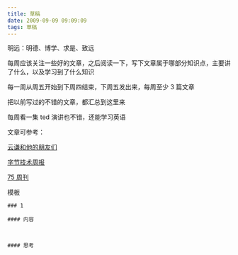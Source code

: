 ```yaml
---
title: 草稿
date: 2009-09-09 09:09:09
tags: 草稿
---
```


明远：明德、博学、求是、致远

每周应该关注一些好的文章，之后阅读一下，写下文章属于哪部分知识点，主要讲了什么，以及学习到了什么知识

每一周从周五开始到下周四结束，下周五发出来，每周至少 3 篇文章

把以前写过的不错的文章，都汇总到这里来

每周看一集 ted 演讲也不错，还能学习英语

文章可参考：

[云谦和他的朋友们](https://mp.weixin.qq.com/mp/appmsgalbum?__biz=MjM5NDgyODI4MQ==&action=getalbum&album_id=1862545371797749761&scene=173&subscene=93&sessionid=1640575833&enterid=1640575860&from_msgid=2247484441&from_itemidx=1&count=3&nolastread=1#wechat_redirect)

[字节技术周报](https://mp.weixin.qq.com/mp/appmsgalbum?__biz=Mzg2ODQ1OTExOA==&action=getalbum&album_id=1706105889872527361&scene=173&subscene=93&sessionid=1640575987&enterid=1640576052&from_msgid=2247495702&from_itemidx=1&count=3&nolastread=1#wechat_redirect)

[75 周刊](https://mp.weixin.qq.com/mp/appmsgalbum?__biz=Mzg4MTYwMzY1Mw==&action=getalbum&album_id=1899297601078771727&scene=173&subscene=93&sessionid=1640575987&enterid=1640576130&from_msgid=2247501344&from_itemidx=1&count=3&nolastread=1#wechat_redirect)

模板

```
### 1

#### 内容



#### 思考



```
